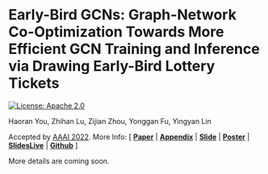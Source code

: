 # Early-Bird GCNs: Graph-Network Co-Optimization Towards More Efficient GCN Training and Inference via Drawing Early-Bird Lottery Tickets

[![License: Apache 2.0](https://img.shields.io/badge/License-Apache%202.0-green)](https://opensource.org/licenses/Apache-2.0)

Haoran You, Zhihan Lu, Zijian Zhou, Yonggan Fu, Yingyan Lin

Accepted by [AAAI 2022](https://aaai.org/Conferences/AAAI-22/). More Info:
\[ [**Paper**](https://www.aaai.org/AAAI22Papers/AAAI-6732.YouH.pdf) | [**Appendix**](https://github.com/RICE-EIC/Early-Bird-GCN/blob/main/2022AAAI_EB_GCN_Supple.pdf) | [**Slide**](https://drive.google.com/file/d/1WcJzOaoXIvJzg063U1HOzNqhoRNYJaCM/view?usp=sharing) | [**Poster**](https://drive.google.com/file/d/1VHK--X6nDytoAxl6eY0Nlws8q2ls54kV/view?usp=sharing) | [**SlidesLive**](https://slideslive.com/38976676/earlybird-gcns-graphnetwork-cooptimization-towards-more-efficient-gcn-training-and-inference-via-drawing-earlybird-lottery-tickets) | [**Github**](https://github.com/RICE-EIC/Early-Bird-GCN) \]

More details are coming soon.
